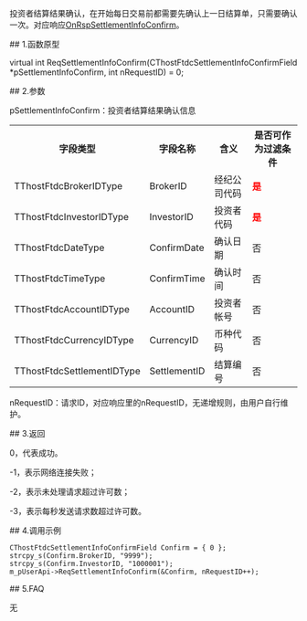 <p>投资者结算结果确认，在开始每日交易前都需要先确认上一日结算单，只需要确认一次。对应响应<a href="../../CTHOSTFTDCTRADERAPI/ONRSPSETTLEMENTINFOCONFIRM/">OnRspSettlementInfoConfirm</a>。</p>
<span class="anchor" id="b92a2a4e-7966-481e-8db9-ae616ef3f780"></span>
## 1.函数原型
<p>virtual int ReqSettlementInfoConfirm(CThostFtdcSettlementInfoConfirmField *pSettlementInfoConfirm, int nRequestID) = 0;</p>
<span class="anchor" id="1b695e57-764f-40bf-a105-44ef363299e6"></span>
## 2.参数
<p>pSettlementInfoConfirm：投资者结算结果确认信息</p>
<table><tr><th style="TEXT-ALIGN: center;">字段类型</th><th style="TEXT-ALIGN: center;">字段名称</th><th style="TEXT-ALIGN: center;">含义</th><th style="TEXT-ALIGN: center;">是否可作为过滤条件</th></tr><tr><td style="TEXT-ALIGN: left;">TThostFtdcBrokerIDType</td>
<td style="TEXT-ALIGN: left;">BrokerID</td>
<td style="TEXT-ALIGN: left;">经纪公司代码</td>
<td style="TEXT-ALIGN: left;"><strong><font color="#FF0000">是</font></strong></td>
</tr>
<tr><td style="TEXT-ALIGN: left;">TThostFtdcInvestorIDType</td>
<td style="TEXT-ALIGN: left;">InvestorID</td>
<td style="TEXT-ALIGN: left;">投资者代码</td>
<td style="TEXT-ALIGN: left;"><strong><font color="#FF0000">是</font></strong></td>
</tr>
<tr><td style="TEXT-ALIGN: left;">TThostFtdcDateType</td>
<td style="TEXT-ALIGN: left;">ConfirmDate</td>
<td style="TEXT-ALIGN: left;">确认日期</td>
<td style="TEXT-ALIGN: left;">否</td>
</tr>
<tr><td style="TEXT-ALIGN: left;">TThostFtdcTimeType</td>
<td style="TEXT-ALIGN: left;">ConfirmTime</td>
<td style="TEXT-ALIGN: left;">确认时间</td>
<td style="TEXT-ALIGN: left;">否</td>
</tr>
<tr><td style="TEXT-ALIGN: left;">TThostFtdcAccountIDType</td>
<td style="TEXT-ALIGN: left;">AccountID</td>
<td style="TEXT-ALIGN: left;">投资者帐号</td>
<td style="TEXT-ALIGN: left;">否</td>
</tr>
<tr><td style="TEXT-ALIGN: left;">TThostFtdcCurrencyIDType</td>
<td style="TEXT-ALIGN: left;">CurrencyID</td>
<td style="TEXT-ALIGN: left;">币种代码</td>
<td style="TEXT-ALIGN: left;">否</td>
</tr>
<tr><td style="TEXT-ALIGN: left;">TThostFtdcSettlementIDType</td>
<td style="TEXT-ALIGN: left;">SettlementID</td>
<td style="TEXT-ALIGN: left;">结算编号</td>
<td style="TEXT-ALIGN: left;">否</td>
</tr>
</table>
<p>nRequestID：请求ID，对应响应里的nRequestID，无递增规则，由用户自行维护。</p>
<span class="anchor" id="afa0a500-61e9-4e0b-b5d7-dec03c096d73"></span>
## 3.返回
<p>0，代表成功。</p>
<p>-1，表示网络连接失败；</p>
<p>-2，表示未处理请求超过许可数；</p>
<p>-3，表示每秒发送请求数超过许可数。</p>
<span class="anchor" id="ad768745-9515-430e-9ed3-016ef281f274"></span>
## 4.调用示例
<pre><code>CThostFtdcSettlementInfoConfirmField Confirm = { 0 };
strcpy_s(Confirm.BrokerID, "9999"); 
strcpy_s(Confirm.InvestorID, "1000001");
m_pUserApi-&gt;ReqSettlementInfoConfirm(&amp;Confirm, nRequestID++);
</code></pre>
<span class="anchor" id="bfdaf3eb-87e7-4273-8801-f7c513bb4e09"></span>
## 5.FAQ
<p>无</p>
